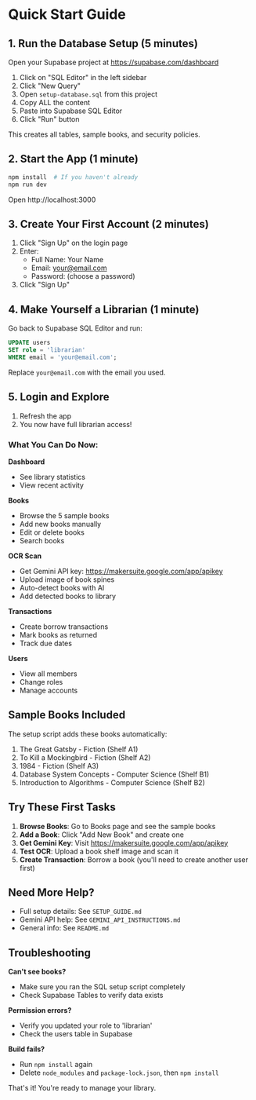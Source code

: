 # Quick Start Guide

## 1. Run the Database Setup (5 minutes)

Open your Supabase project at https://supabase.com/dashboard

1. Click on "SQL Editor" in the left sidebar
2. Click "New Query"
3. Open `setup-database.sql` from this project
4. Copy ALL the content
5. Paste into Supabase SQL Editor
6. Click "Run" button

This creates all tables, sample books, and security policies.

## 2. Start the App (1 minute)

```bash
npm install  # If you haven't already
npm run dev
```

Open http://localhost:3000

## 3. Create Your First Account (2 minutes)

1. Click "Sign Up" on the login page
2. Enter:
   - Full Name: Your Name
   - Email: your@email.com
   - Password: (choose a password)
3. Click "Sign Up"

## 4. Make Yourself a Librarian (1 minute)

Go back to Supabase SQL Editor and run:

```sql
UPDATE users
SET role = 'librarian'
WHERE email = 'your@email.com';
```

Replace `your@email.com` with the email you used.

## 5. Login and Explore

1. Refresh the app
2. You now have full librarian access!

### What You Can Do Now:

**Dashboard**
- See library statistics
- View recent activity

**Books**
- Browse the 5 sample books
- Add new books manually
- Edit or delete books
- Search books

**OCR Scan**
- Get Gemini API key: https://makersuite.google.com/app/apikey
- Upload image of book spines
- Auto-detect books with AI
- Add detected books to library

**Transactions**
- Create borrow transactions
- Mark books as returned
- Track due dates

**Users**
- View all members
- Change roles
- Manage accounts

## Sample Books Included

The setup script adds these books automatically:
1. The Great Gatsby - Fiction (Shelf A1)
2. To Kill a Mockingbird - Fiction (Shelf A2)
3. 1984 - Fiction (Shelf A3)
4. Database System Concepts - Computer Science (Shelf B1)
5. Introduction to Algorithms - Computer Science (Shelf B2)

## Try These First Tasks

1. **Browse Books**: Go to Books page and see the sample books
2. **Add a Book**: Click "Add New Book" and create one
3. **Get Gemini Key**: Visit https://makersuite.google.com/app/apikey
4. **Test OCR**: Upload a book shelf image and scan it
5. **Create Transaction**: Borrow a book (you'll need to create another user first)

## Need More Help?

- Full setup details: See `SETUP_GUIDE.md`
- Gemini API help: See `GEMINI_API_INSTRUCTIONS.md`
- General info: See `README.md`

## Troubleshooting

**Can't see books?**
- Make sure you ran the SQL setup script completely
- Check Supabase Tables to verify data exists

**Permission errors?**
- Verify you updated your role to 'librarian'
- Check the users table in Supabase

**Build fails?**
- Run `npm install` again
- Delete `node_modules` and `package-lock.json`, then `npm install`

That's it! You're ready to manage your library.
